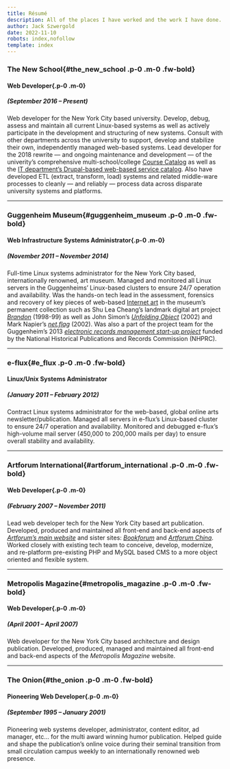 ```yaml
---
title: Résumé
description: All of the places I have worked and the work I have done.
author: Jack Szwergold
date: 2022-11-10
robots: index,nofollow
template: index
---
```


### The New School{#the_new_school .p-0 .m-0 .fw-bold}
#### Web Developer{.p-0 .m-0}
##### (September 2016 – Present)
Web developer for the New York City based university. Develop, debug, assess and maintain all current Linux-based systems as well as actively participate in the development and structuring of new systems. Consult with other departments across the university to support, develop and stabilize their own, independently managed web-based systems. Lead developer for the 2018 rewrite — and ongoing maintenance and development — of the univerity’s comprehensive multi-school/college [Course Catalog](https://courses.newschool.edu) as well as the [IT department’s Drupal-based web-based service
catalog](https://it.newschool.edu/). Also have developed ETL (extract, transform, load) systems and related middle-ware processes to cleanly — and reliably — process data across disparate university systems and platforms.

<hr class="border border-dark border-1 opacity-25">

### Guggenheim Museum{#guggenheim_museum .p-0 .m-0 .fw-bold}
#### Web Infrastructure Systems Administrator{.p-0 .m-0}
##### (November 2011 – November 2014)
Full-time Linux systems administrator for the New York City based, internationally renowned, art museum. Managed and monitored all Linux servers in the Guggenheims’ Linux-based clusters to ensure 24/7 operation and availability.
Was the hands-on tech lead in the assessment, forensics and recovery of key pieces of web-based [Internet art](https://en.wikipedia.org/wiki/Internet_art)
in the museum’s permanent collection such as Shu Lea Cheang’s landmark digital art project [*Brandon*](http://www.digitalhumanities.org/dhq/vol/12/2/000379/000379.html)
(1998-99) as well as John Simon’s [*Unfolding
Object*](http://unfoldingobject.guggenheim.org/) (2002) and Mark Napier’s [*net.flag*](https://netflag.guggenheim.org/) (2002). Was also a part of the project team for the Guggenheim’s 2013 [*electronic records management start-up
project*](https://www.guggenheim.org/library-archives/library-archives-projects/electronic-records-management-start-up-project) funded by the National Historical Publications and Records Commission (NHPRC).

<hr class="border border-dark border-1 opacity-25">

### e-flux{#e_flux .p-0 .m-0 .fw-bold}
#### Linux/Unix Systems Administrator
##### (January 2011 – February 2012)
Contract Linux systems administrator for the web-based, global online arts newsletter/publication. Managed all servers in e-flux’s Linux-based cluster to ensure 24/7 operation and availability. Monitored and debugged e-flux’s high-volume mail server (450,000 to 200,000 mails per day) to ensure overall stability and availability.

<hr class="border border-dark border-1 opacity-25">

### Artforum International{#artforum_international .p-0 .m-0 .fw-bold}
#### Web Developer{.p-0 .m-0}
##### (February 2007 – November 2011)
Lead web developer tech for the New York City based art publication. Developed, produced and maintained all front-end and back-end aspects of [*Artforum’s main
website*](https://www.artforum.com/) and sister sites:
[*Bookforum*](https://www.bookforum.com/) and [*Artforum
China*](https://artforum.com.cn/). Worked closely with existing tech team to conceive, develop, modernize, and re-platform pre-existing PHP and MySQL based CMS to a more object oriented and flexible system.

<hr class="border border-dark border-1 opacity-25">

### Metropolis Magazine{#metropolis_magazine .p-0 .m-0 .fw-bold}
#### Web Developer{.p-0 .m-0}
##### (April 2001 – April 2007)
Web developer for the New York City based architecture and design publication. Developed, produced, managed and maintained all front-end and back-end aspects of the *Metropolis Magazine* website.

<hr class="border border-dark border-1 opacity-25">

### The Onion{#the_onion .p-0 .m-0 .fw-bold}
#### Pioneering Web Developer{.p-0 .m-0}
##### (September 1995 – January 2001)
Pioneering web systems developer, administrator, content editor, ad manager, etc… for the multi award winning humor publication. Helped guide and shape the publication’s online voice during their seminal transition from small circulation campus weekly to an internationally renowned web presence.
